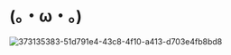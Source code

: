 # (。・ω・。)
![373135383-51d791e4-43c8-4f10-a413-d703e4fb8bd8](https://github.com/user-attachments/assets/3297a095-0a85-4bab-be01-8d6b468f21a5)
